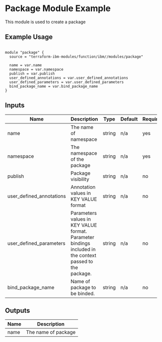 # Package Module Example

This module is used to create a package

## Example Usage
```

module "package" {
  source = "terraform-ibm-modules/function/ibm//modules/package"

  name = var.name
  namespace = var.namespace
  publish = var.publish
  user_defined_annotations = var.user_defined_annotations
  user_defined_parameters = var.user_defined_parameters
  bind_package_name = var.bind_package_name
}
```

<!-- BEGINNING OF PRE-COMMIT-TERRAFORM DOCS HOOK -->

## Inputs

| Name                              | Description                                           | Type   | Default | Required |
|-----------------------------------|-------------------------------------------------------|--------|---------|----------|
| name | The name of namespace | string | n/a | yes |
| namespace | The namespace of the package  | string | n/a | yes |
| publish | Package visibility | string | n/a | no |
| user\_defined\_annotations | Annotation values in KEY VALUE format | string | n/a | no |
| user\_defined\_parameters | Parameters values in KEY VALUE format. Parameter bindings included in the context passed to the package. | string | n/a | no |
| bind_package_name | Name of package to be binded. | string | n/a | no |

## Outputs

| Name | Description |
|------|-------------|
| name | The name of package |

<!-- END OF PRE-COMMIT-TERRAFORM DOCS HOOK -->